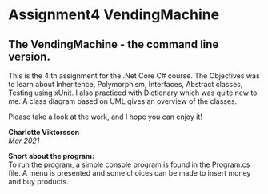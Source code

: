 # Assignment4 VendingMachine
## The VendingMachine - the command line version.

This is the 4:th assignment for the .Net Core C# course.
The Objectives was to learn about Inheritence, Polymorphism, Interfaces, Abstract classes, Testing using xUnit.
I also practiced with Dictionary which was quite new to me.
A class diagram based on UML gives an overview of the classes.

Please take a look at the work, and I hope you can enjoy it!

**Charlotte Viktorsson**
<br>
*Mar 2021*


**Short about the program:**<br>
To run the program, a simple console program is found in the Program.cs file.
A menu is presented and some choices can be made to insert money and buy products.
